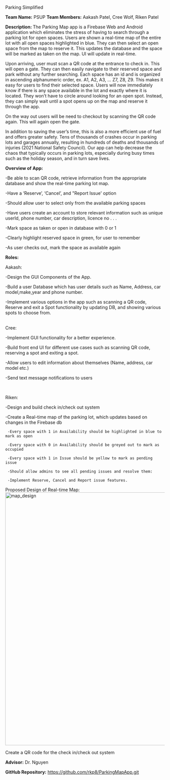 Parking Simplified

<b>Team Name:</b> 
PSUP
<b>Team Members:</b>
Aakash Patel, Cree Wolf, Riken Patel

<b>Description: </b>
The Parking Map app is a Firebase Web and Android application which eliminates the stress of having to search through a parking lot for open spaces. Users are shown a real-time map of the entire lot with all open spaces highlighted in blue. They can then select an open space from the map to reserve it. This updates the database and the space will be marked as taken on the map. UI will update in real-time. 

Upon arriving, user must scan a QR code at the entrance to check in. This will open a gate. They can then easily navigate to their reserved space and park without any further searching. Each space has an id and is organized in ascending alphanumeric order, ex. A1, A2, A3, ... Z7, Z8, Z9. This makes it easy for users to find their selected space. Users will now immediately know if there is any space available in the lot and exactly where it is located. They won’t have to circle around looking for an open spot. Instead, they can simply wait until a spot opens up on the map and reserve it through the app. 

On the way out users will be need to checkout by scanning the QR code again. This will again open the gate.  

In addition to saving the user’s time, this is also a more efficient use of fuel and offers greater safety. Tens of thousands of crashes occur in parking lots and garages annually, resulting in hundreds of deaths and thousands of injuries (2021 National Safety Council). Our app can help decrease the chaos that typically occurs in parking lots, especially during busy times such as the holiday season, and in turn save lives.

<b>Overview of App:</b>

-Be able to scan QR code, retrieve information from the appropriate database and show the real-time parking lot map.

-Have a ‘Reserve’, ‘Cancel’, and "Report Issue' option  

-Should allow user to select only from the available parking spaces

-Have users create an account to store relevant information such as unique userId, phone number, car description, licence no . . .   

-Mark space as taken or open in database with 0 or 1 

-Clearly highlight reserved space in green, for user to remember

 -As user checks out, mark the space as available again

<b>Roles:</b>
<br>

Aakash:

  -Design the GUI Components of the App.
  
  -Build a user Database which has user details such as Name, Address, car model,make,year and phone number.
  
  -Implement various options in the app such as scanning a QR code, Reserve and exit a Spot functionality by updating DB, and showing various spots to choose from.

<br>
Cree:

  -Implement GUI functionality for a better experience.
  
  -Build front end UI for different use cases such as scanning QR code, reserving a spot and exiting a spot.  
  
  -Allow users to edit information about themselves (Name, address, car model etc.) 
  
  -Send text message notifications to users

<br>

Riken:

  -Design and build check in/check out system
  
  -Create a Real-time map of the parking lot, which updates based on changes in the Firebase db
  
     -Every space with 1 in Availability should be highlighted in blue to mark as open
     
     -Every space with 0 in Availability should be greyed out to mark as occupied 
     
     -Every space with 1 in Issue should be yellow to mark as pending issue
     
     -Should allow admins to see all pending issues and resolve them:
     
     -Implement Reserve, Cancel and Report issue features.
  
  Proposed Design of Real-time Map:
  <img width="800" alt="map_design" src="https://user-images.githubusercontent.com/60204834/110062788-eb57b880-7d37-11eb-8250-a93c4602c338.png">

  
   Create a QR code for the check in/check out system


<b>Advisor:</b> Dr. Nguyen

<b>GitHub Repository:</b> https://github.com/rkp8/ParkingMapApp.git
